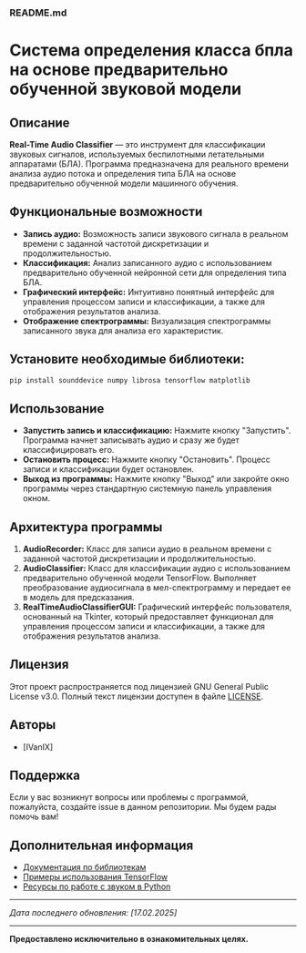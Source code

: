 ### README.md
# Система определения класса бпла на основе предварительно обученной звуковой модели

## Описание

**Real-Time Audio Classifier** — это инструмент для классификации звуковых сигналов, используемых беспилотными летательными аппаратами (БЛА). Программа предназначена для реального времени анализа аудио потока и определения типа БЛА на основе предварительно обученной модели машинного обучения.

## Функциональные возможности

- **Запись аудио:** Возможность записи звукового сигнала в реальном времени с заданной частотой дискретизации и продолжительностью.
- **Классификация:** Анализ записанного аудио с использованием предварительно обученной нейронной сети для определения типа БЛА.
- **Графический интерфейс:** Интуитивно понятный интерфейс для управления процессом записи и классификации, а также для отображения результатов анализа.
- **Отображение спектрограммы:** Визуализация спектрограммы записанного звука для анализа его характеристик.

## Установите необходимые библиотеки:

   ```bash
   pip install sounddevice numpy librosa tensorflow matplotlib
   ```
## Использование

- **Запустить запись и классификацию:** Нажмите кнопку "Запустить". Программа начнет записывать аудио и сразу же будет классифицировать его.
- **Остановить процесс:** Нажмите кнопку "Остановить". Процесс записи и классификации будет остановлен.
- **Выход из программы:** Нажмите кнопку "Выход" или закройте окно программы через стандартную системную панель управления окном.

## Архитектура программы

1. **AudioRecorder:** Класс для записи аудио в реальном времени с заданной частотой дискретизации и продолжительностью.
2. **AudioClassifier:** Класс для классификации аудио с использованием предварительно обученной модели TensorFlow. Выполняет преобразование аудиосигнала в мел-спектрограмму и передает ее в модель для предсказания.
3. **RealTimeAudioClassifierGUI:** Графический интерфейс пользователя, основанный на Tkinter, который предоставляет функционал для управления процессом записи и классификации, а также для отображения результатов анализа.

## Лицензия

Этот проект распространяется под лицензией GNU General Public License v3.0. Полный текст лицензии доступен в файле [LICENSE](LICENSE).

## Авторы

- [IVanIX]

## Поддержка

Если у вас возникнут вопросы или проблемы с программой, пожалуйста, создайте issue в данном репозитории. Мы будем рады помочь вам!

## Дополнительная информация

- [Документация по библиотекам](https://docs.scipy.org/doc/scipy/reference/generated/scipy.io.wavfile.read.html)
- [Примеры использования TensorFlow](https://www.tensorflow.org/tutorials)
- [Ресурсы по работе с звуком в Python](https://python-sounddevice.readthedocs.io/en/0.4.1/)

---

*Дата последнего обновления: [17.02.2025]*

---

**Предоставлено исключительно в ознакомительных целях.**

